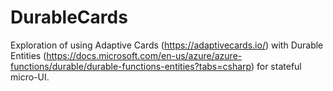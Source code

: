# DurableCards

Exploration of using Adaptive Cards (https://adaptivecards.io/) with Durable Entities (https://docs.microsoft.com/en-us/azure/azure-functions/durable/durable-functions-entities?tabs=csharp) for stateful micro-UI.
